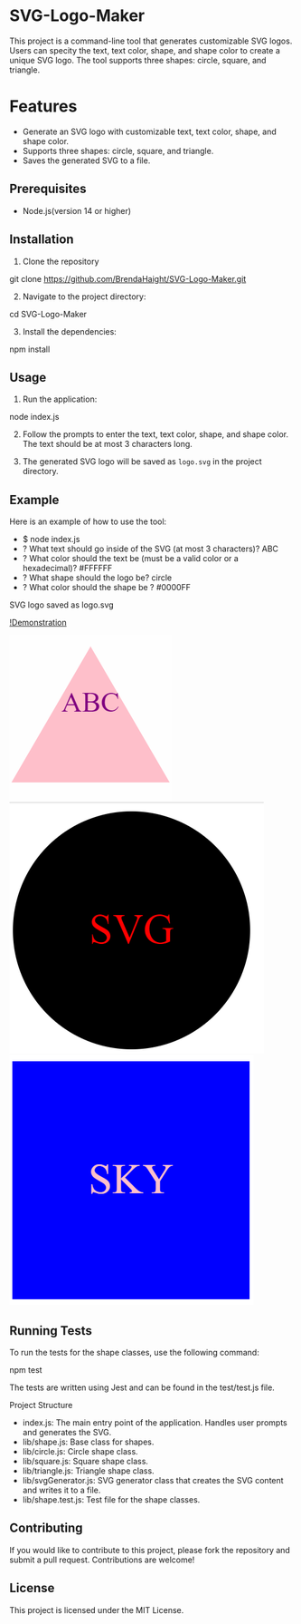 # SVG-Logo-Maker

This project is a command-line tool that generates customizable SVG logos. Users can specity the text, text color, shape, and shape color to create a unique SVG logo. The tool supports three shapes: circle, square, and triangle.

# Features

- Generate an SVG logo with customizable text, text color, shape, and shape color.
- Supports three shapes: circle, square, and triangle.
- Saves the generated SVG to a file.

## Prerequisites

- Node.js(version 14 or higher)

## Installation

1. Clone the repository

git clone https://github.com/BrendaHaight/SVG-Logo-Maker.git

2. Navigate to the project directory:

cd SVG-Logo-Maker

3. Install the dependencies:

npm install

## Usage

1. Run the application:

node index.js

2. Follow the prompts to enter the text, text color, shape, and shape color. The text should be at most 3 characters long.

3. The generated SVG logo will be saved as `logo.svg` in the project directory.

## Example

Here is an example of how to use the tool:

- $ node index.js
- ? What text should go inside of the SVG (at most 3 characters)? ABC
- ? What color should the text be (must be a valid color or a hexadecimal)? #FFFFFF
- ? What shape should the logo be? circle
- ? What color should the shape be ? #0000FF

SVG logo saved as logo.svg

[!Demonstration](https://drive.google.com/file/d/1opUnk1I8tniO6ZYF4ZWnccmWBHXDU497/view)

![Triangle](/examples/Triangle.png)
![Circle](/examples/Circle.png)
![Square](/examples/Square.png)

## Running Tests

To run the tests for the shape classes, use the following command:

npm test

The tests are written using Jest and can be found in the test/test.js file.

Project Structure

- index.js: The main entry point of the application. Handles user prompts and generates the SVG.
- lib/shape.js: Base class for shapes.
- lib/circle.js: Circle shape class.
- lib/square.js: Square shape class.
- lib/triangle.js: Triangle shape class.
- lib/svgGenerator.js: SVG generator class that creates the SVG content and writes it to a file.
- lib/shape.test.js: Test file for the shape classes.

## Contributing

If you would like to contribute to this project, please fork the repository and submit a pull request. Contributions are welcome!

## License

This project is licensed under the MIT License.
